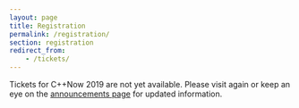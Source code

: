 ```yaml
---
layout: page
title: Registration
permalink: /registration/
section: registration
redirect_from:
    - /tickets/
---
```


Tickets for C++Now 2019 are not yet available. Please visit again or keep an eye on the [announcements page](/announcements/) for updated information.

<!-- 

You can register below or open <a href="https://cppnow2018.eventbrite.com/">the registration page on the Eventbrite website</a>.

Refund requests are granted, with {{site.refund_fee}} fee deduction, until {{site.refund_deadline}}. We can make an attendee substitution at any time. If you need to make an attendee substitution, please notify us as soon as possible.
 
<iframe src="https://cppnow2018.eventbrite.com/?ref=eweb" width="100%" height="2900" frameborder="0" marginwidth="5" marginheight="5" scrolling="auto"></iframe>
 
<div style="font-family: Helvetica, Arial; font-size: 12px; padding: 10px 0 5px; margin: 2px; width: 100%; text-align: left;"><a class="powered-by-eb" style="color: #adb0b6; text-decoration: none;" href="http://www.eventbrite.com/" target="_blank" rel="noopener">Powered by Eventbrite</a></div>

 -->
